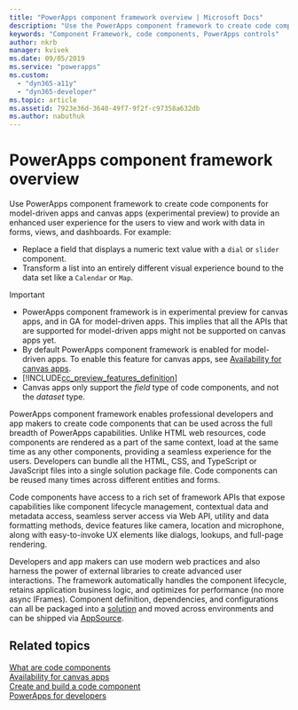 ```yaml
---
title: "PowerApps component framework overview | Microsoft Docs"
description: "Use the PowerApps component framework to create code components to provide enhanced experiences for people to view and work with data in forms, views, and dashboards."
keywords: "Component Framework, code components, PowerApps controls"
author: nkrb 
manager: kvivek
ms.date: 09/05/2019
ms.service: "powerapps"
ms.custom:
  - "dyn365-a11y"
  - "dyn365-developer"
ms.topic: article
ms.assetid: 7923e36d-3640-49f7-9f2f-c97358a632db
ms.author: nabuthuk
---
```


# PowerApps component framework overview

Use PowerApps component framework to create code components for model-driven apps and canvas apps (experimental preview) to provide an enhanced user experience for the users to view and work with data in forms, views, and dashboards. For example:

- Replace a field that displays a numeric text value with a `dial` or `slider` component.
- Transform a list into an entirely different visual experience bound to the data set like a `Calendar` or `Map`.

> [!IMPORTANT]
> - PowerApps component framework is in experimental preview for canvas apps, and in GA for model-driven apps. This implies that all the APIs that are supported for model-driven apps might not be supported on canvas apps yet.
> - By default PowerApps component framework is enabled for model-driven apps. To enable this feature for canvas apps, see [Availability for canvas apps](component-framework-for-canvas-apps.md).
> - [!INCLUDE[cc_preview_features_definition](../../includes/cc-preview-features-definition.md)]
> - Canvas apps only support the *field* type of code components, and not the *dataset* type.


PowerApps component framework enables professional developers and app makers to create code components that can be used across the full breadth of PowerApps capabilities. Unlike HTML web resources, code components are rendered as a part of the same context, load at the same time as any other components, providing a seamless experience for the users. Developers can bundle all the HTML, CSS, and TypeScript or JavaScript files into a single solution package file. Code components can be reused many times across different entities and forms.

Code components have access to a rich set of framework APIs that expose capabilities like component lifecycle management, contextual data and metadata access, seamless server access via Web API, utility and data formatting methods, device features like camera, location and microphone, along with easy-to-invoke UX elements like dialogs, lookups, and full-page rendering.  


Developers and app makers can use modern web practices and also harness the power of external libraries to create advanced user interactions. The framework automatically handles the component lifecycle, retains application business logic, and optimizes for performance (no more async IFrames). Component definition, dependencies, and configurations can all be packaged into a [solution](https://docs.microsoft.com/dynamics365/customer-engagement/customize/solutions-overview) and moved across environments and can be shipped via [AppSource](https://appsource.microsoft.com/en-us/marketplace/apps?page=1&product=dynamics-365).  

## Related topics

[What are code components](custom-controls-overview.md)<br/>
[Availability for canvas apps](component-framework-for-canvas-apps.md)<br/>
[Create and build a code component](create-custom-controls-using-pcf.md)<br/>
[PowerApps for developers](https://docs.microsoft.com/powerapps/#pivot=home&panel=developer)

